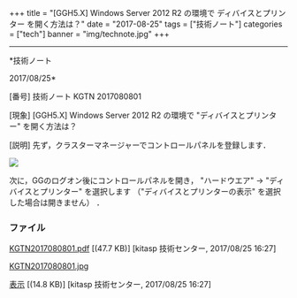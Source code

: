 ﻿+++
title = "[GGH5.X] Windows Server 2012 R2 の環境で ディバイスとプリンター を開く方法は？"
date = "2017-08-25"
tags = ["技術ノート"]
categories = ["tech"]
banner = "img/technote.jpg"
+++

-----------------------------------------------------------------------------------------------------------------------------

*技術ノート

2017/08/25*


[番号]
技術ノート KGTN 2017080801

[現象]
[GGH5.X] Windows Server 2012 R2 の環境で "ディバイスとプリンター"
を開く方法は？

[説明]
先ず，クラスターマネージャーでコントロールパネルを登録します．

![](http://techreport.kitasp.net/attachments/download/3771/KGTN2017080801.jpg)

次に，GGのログオン後にコントロールパネルを開き， "ハードウエア" →
"ディバイスとプリンター" を選択します （"ディバイスとプリンターの表示"
を選択した場合は開きません） ．


### ファイル





[KGTN2017080801.pdf](http://techreport.kitasp.net/attachments/download/3770/KGTN2017080801.pdf)
 [(47.7 KB)] [kitasp 技術センター, 2017/08/25
16:27]

[KGTN2017080801.jpg](http://techreport.kitasp.net/attachments/download/3771/KGTN2017080801.jpg)

[表示](http://techreport.kitasp.net/attachments/3771/KGTN2017080801.jpg "表示")
 [(14.8 KB)] [kitasp 技術センター, 2017/08/25
16:27]
